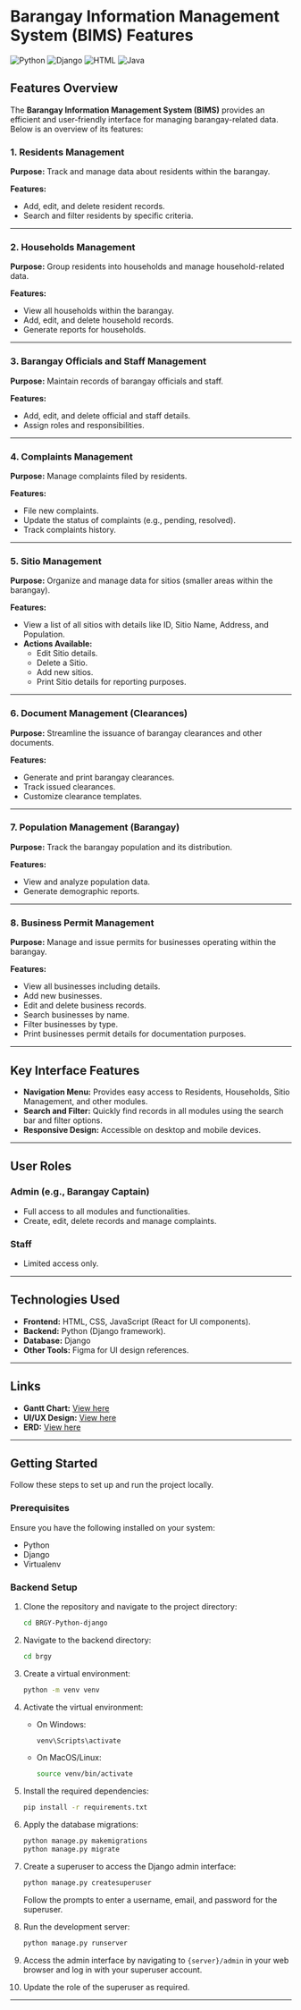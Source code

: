 # Barangay Information Management System (BIMS) Features
![Python](https://img.shields.io/badge/Python-3.9%2B-blue)
![Django](https://img.shields.io/badge/Django-4.0-green)
![HTML](https://img.shields.io/badge/HTML-5.0-red)
![Java](https://img.shields.io/badge/Java-8%2B-orange)

## Features Overview

The **Barangay Information Management System (BIMS)** provides an efficient and user-friendly interface for managing barangay-related data. Below is an overview of its features:

### 1. Residents Management
**Purpose:** Track and manage data about residents within the barangay.

**Features:**
- Add, edit, and delete resident records.
- Search and filter residents by specific criteria.

---

### 2. Households Management
**Purpose:** Group residents into households and manage household-related data.

**Features:**
- View all households within the barangay.
- Add, edit, and delete household records.
- Generate reports for households.

---

### 3. Barangay Officials and Staff Management
**Purpose:** Maintain records of barangay officials and staff.

**Features:**
- Add, edit, and delete official and staff details.
- Assign roles and responsibilities.

---

### 4. Complaints Management
**Purpose:** Manage complaints filed by residents.

**Features:**
- File new complaints.
- Update the status of complaints (e.g., pending, resolved).
- Track complaints history.

---

### 5. Sitio Management
**Purpose:** Organize and manage data for sitios (smaller areas within the barangay).

**Features:**
- View a list of all sitios with details like ID, Sitio Name, Address, and Population.
- **Actions Available:**
  - Edit Sitio details.
  - Delete a Sitio.
  - Add new sitios.
  - Print Sitio details for reporting purposes.

---

### 6. Document Management (Clearances)
**Purpose:** Streamline the issuance of barangay clearances and other documents.

**Features:**
- Generate and print barangay clearances.
- Track issued clearances.
- Customize clearance templates.

---

### 7. Population Management (Barangay)
**Purpose:** Track the barangay population and its distribution.

**Features:**
- View and analyze population data.
- Generate demographic reports.

---
### 8. Business Permit Management
**Purpose:** Manage and issue permits for businesses operating within the barangay.

**Features:**

- View all businesses including details.
- Add new businesses.
- Edit and delete business records.
- Search businesses by name.
- Filter businesses by type.
- Print businesses permit details for documentation purposes.

---

## Key Interface Features

- **Navigation Menu:** Provides easy access to Residents, Households, Sitio Management, and other modules.
- **Search and Filter:** Quickly find records in all modules using the search bar and filter options.
- **Responsive Design:** Accessible on desktop and mobile devices.

---

## User Roles

### Admin (e.g., Barangay Captain)
- Full access to all modules and functionalities.
- Create, edit, delete records and manage complaints.

### Staff
- Limited access only.


---

## Technologies Used

- **Frontend:** HTML, CSS, JavaScript (React for UI components).
- **Backend:** Python (Django framework).
- **Database:** Django
- **Other Tools:** Figma for UI design references.

---

## Links

- **Gantt Chart:** [View here](https://cebuinstituteoftechnology-my.sharepoint.com/:x:/g/personal/geannaricci_pacana_cit_edu/EUTEY-uSI71Eg8Ru4h0c6YYBZN3USnktVvsBPcgavKYInA?e=vfXG5u)
- **UI/UX Design:** [View here](https://www.figma.com/design/cGeJra3y2jRemYDJfZQise/System-UI%2FUX?node-id=0-1)
- **ERD:** [View here](https://lucid.app/lucidchart/12304d27-045f-4494-a284-0830d7ddd8ae/edit?viewport_loc=718%2C144%2C1233%2C631%2C0_0&invitationId=inv_12ac53d9-1b79-44bb-a6d1-d866e6a50d95)

---

## Getting Started

Follow these steps to set up and run the project locally.

### Prerequisites

Ensure you have the following installed on your system:
- Python
- Django
- Virtualenv

### Backend Setup

1. Clone the repository and navigate to the project directory:
    ```bash
    cd BRGY-Python-django
    ```

2. Navigate to the backend directory:
    ```bash
    cd brgy
    ```

3. Create a virtual environment:
    ```bash
    python -m venv venv
    ```

4. Activate the virtual environment:
   - On Windows:
        ```bash
        venv\Scripts\activate
        ```
   - On MacOS/Linux:
        ```bash
        source venv/bin/activate
        ```

5. Install the required dependencies:
    ```bash
    pip install -r requirements.txt
    ```

6. Apply the database migrations:
    ```bash
    python manage.py makemigrations
    python manage.py migrate
    ```

7. Create a superuser to access the Django admin interface:
    ```bash
    python manage.py createsuperuser
    ```
   Follow the prompts to enter a username, email, and password for the superuser.

8. Run the development server:
    ```bash
    python manage.py runserver
    ```

9. Access the admin interface by navigating to `{server}/admin` in your web browser and log in with your superuser account.

10. Update the role of the superuser as required.

--- 

